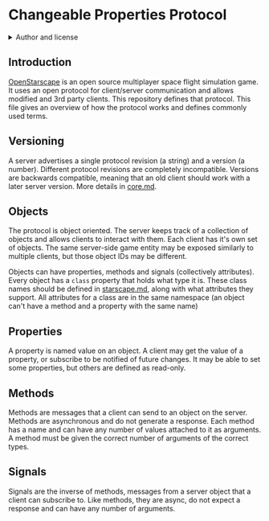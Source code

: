 # Changeable Properties Protocol

<details>
<summary>Author and license</summary>

Written by William Wold and published by the OpenStarscape team [via GitHub](https://github.com/OpenStarscape/starscape-protocol).

Copyright (C) 2020 Alexander Logan Martin.
Permission is granted to copy, distribute, and/or modify this document under the terms of the GNU Free Documentation License, Version 1.3 or any later version published by the Free Software Foundation; with no Invariant Sections, no Front-Cover Texts, and no Back-Cover Texts. A copy of the license is included in the collection containing this document.

THERE IS NO WARRANTY FOR THIS DOCUMENT, TO THE EXTENT PERMITTED BY APPLICABLE LAW. EXCEPT WHEN OTHERWISE STATED IN WRITING THE COPYRIGHT HOLDERS, PUBLISHERS, AND ALL OTHER PARTIES PROVIDE THIS DOCUMENT "AS IS" WITHOUT WARRANTY OF ANY KIND, EITHER EXPRESSED OR IMPLIED, INCLUDING, BUT NOT LIMITED TO, THE IMPLIED WARRANTIES OF MERCHANTABILITY AND FITNESS FOR A PARTICULAR PURPOSE. THE ENTIRE RISK AS TO THE QUALITY OF THIS DOCUMENT IS WITH ITS USER. SHOULD THIS DOCUMENT PROVE DEFECTIVE OR INCORRECT, ITS USER ASSUMES THE COST OF ALL NECESSARY CORRECTIVE ACTION OF ANY KIND.

If the disclaimer of warranty provided above cannot be given local legal effect according to its terms, reviewing courts shall apply local law that most closely approximates an absolute waiver of all civil liability in connection with this document, unless an express warranty or assumption of liability accompanies a copy of this document, and then such liability shall be assumed only by the party providing such warranty or assumption of liability.
</details>

## Introduction

[OpenStarscape](https://github.com/OpenStarscape) is an open source multiplayer space flight simulation game. It uses an open protocol for client/server communication and allows modified and 3rd party clients. This repository defines that protocol. This file gives an overview of how the protocol works and defines commonly used terms.

## Versioning

A server advertises a single protocol revision (a string) and a version (a number). Different protocol revisions are completely incompatible. Versions are backwards compatible, meaning that an old client should work with a later server version. More details in [core.md](core.md).

## Objects

The protocol is object oriented. The server keeps track of a collection of objects and allows clients to interact with them. Each client has it's own set of objects. The same server-side game entity may be exposed similarly to multiple clients, but those object IDs may be different.

Objects can have properties, methods and signals (collectively attributes). Every object has a `class` property that holds what type it is. These class names should be defined in [starscape.md](starscape.md), along with what attributes they support. All attributes for a class are in the same namespace (an object can't have a method and a property with the same name)

## Properties

A property is named value on an object. A client may get the value of a property, or subscribe to be notified of future changes. It may be able to set some properties, but others are defined as read-only.

## Methods

Methods are messages that a client can send to an object on the server. Methods are asynchronous and do not generate a response. Each method has a name and can have any number of values attached to it as arguments. A method must be given the correct number of arguments of the correct types.

## Signals

Signals are the inverse of methods, messages from a server object that a client can subscribe to. Like methods, they are async, do not expect a response and can have any number of arguments.
